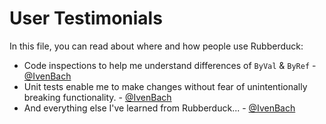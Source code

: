 # User Testimonials

In this file, you can read about where and how people use Rubberduck:

- Code inspections to help me understand differences of `ByVal` & `ByRef` - [@IvenBach](https://github.com/IvenBach)
- Unit tests enable me to make changes without fear of unintentionally breaking functionality. - [@IvenBach](https://github.com/IvenBach)
- And everything else I've learned from Rubberduck... - [@IvenBach](https://github.com/IvenBach)
